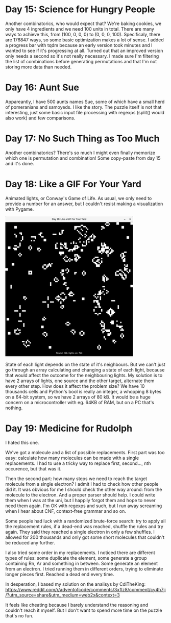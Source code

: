 # Day 15: Science for Hungry People

Another combinatorics, who would expect that? We're baking cookies, we only have 4 ingredients
and we need 100 units in total. There are many ways to achieve this, from (100, 0, 0, 0) to
(0, 0, 0, 100). Specificaly, there are 176847 ways, so some basic optimization makes a lot of sense.
I added a progress bar with tqdm because an early version took minutes and I wanted to see if
it's progressing at all. Turned out that an improved version only needs a second so it's not
really necessary. I made sure I'm filtering the list of combinations before generating
permutations and that I'm not storing more data than needed.

# Day 16: Aunt Sue

Appareantly, I have 500 aunts names Sue, some of which have a small herd of pomeranians and samoyeds.
I like the story. The puzzle itself is not that interesting, just some basic input file processing
with regexps (split() would also work) and few comparisons.

# Day 17: No Such Thing as Too Much

Another combinatorics? There's so much I might even finally memorize which one is permutation
and combination! Some copy-paste from day 15 and it's done.

# Day 18: Like a GIF For Your Yard

Animated lights, or Conway's Game of Life. As usual, we only need to provide a number for an
answer, but I couldn't resist making a visualization with Pygame.

![screenshot](https://github.com/igorwaw/advent15/blob/master/img/day18.png)

State of each light depends on the state of it's neighbours. But we can't just go through an
array calculating and changing a state of each light, because that would affect the outcome for
the neighbouring lights. My solution is to have 2 arrays of lights, one source and the other target,
alternate them every other step. How does it affect the problem size? We have 10 thousands cells and
Python's bool is really an integer, a whopping 8 bytes on a 64-bit system, so we have 2 arrays of 80 kB.
It would be a huge concern on a microcontroller with eg. 64KB of RAM, but on a PC that's nothing.

# Day 19: Medicine for Rudolph

I hated this one.

We've got a molecule and a list of possible replacements. First part was too easy: calculate how many
molecules can be made with a single replacements. I had to use a tricky way to replace first, second..., nth
occurence, but that was it.

Then the second part: how many steps we need to reach the target molecule from a single electron? I admit I
had to check how other people did it. It was obvious for me I should check the other way around: from the
molecule to the electron. And a proper parser should help. I could write them when I was at the uni, but I 
happily forgot them and hope to never need them again. I'm OK with regexps and such, but I run away screaming
when I hear about CNF, context-free grammar and so on.

Some people had luck with a randomized brute-force search: try to apply all the replacement rules, if a dead-end
was reached, shuffle the rules and try again. They said they reached a single electron in only a few shuffles.
I allowed for 200 thousands and only got some short molecules that couldn't be reduced any further. 

I also tried some order in my replacements. I noticed there are different types of rules: some duplicate the
element, some generate a group containing Rn, Ar and something in between. Some generate an element from
an electron. I tried running them in different orders, trying to eliminate longer pieces first. Reached a dead
end every time.

In desperation, I based my solution on the analisys by CdiTheKing: https://www.reddit.com/r/adventofcode/comments/3xflz8/comment/cy4h7ji/?utm_source=share&utm_medium=web2x&context=3

It feels like cheating because I barely understand the reasoning and couldn't reach it myself. But I don't want
to spend more time on the puzzle that's no fun.